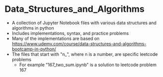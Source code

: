 # Data_Structures_and_Algorithms
- A collection of Jupyter Notebook files with various data structures and algorithms in python
- Includes implementations, syntax, and practice problems
- Many of the implementations are based on https://www.udemy.com/course/data-structures-and-algorithms-bootcamp-in-python/
- The files that start with "n_", where n is a number, are specific leetcode problems
    - For example "167_two_sum.ipynb" is a solution to leetcode problem 167